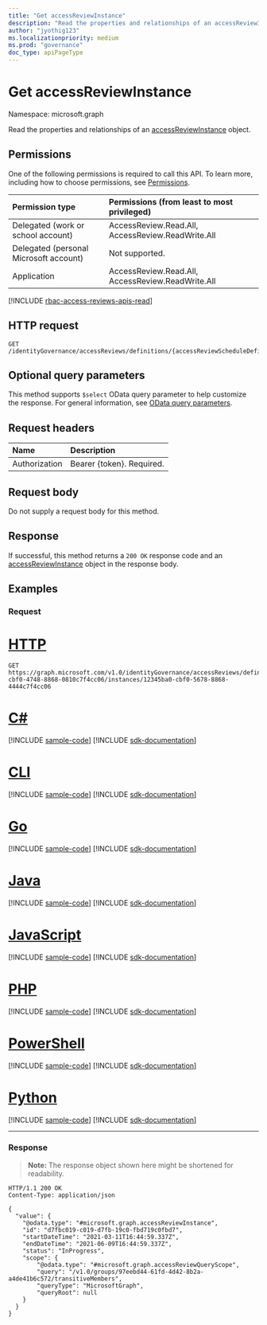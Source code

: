 ```yaml
---
title: "Get accessReviewInstance"
description: "Read the properties and relationships of an accessReviewInstance object."
author: "jyothig123"
ms.localizationpriority: medium
ms.prod: "governance"
doc_type: apiPageType
---
```


# Get accessReviewInstance
Namespace: microsoft.graph


Read the properties and relationships of an [accessReviewInstance](../resources/accessreviewinstance.md) object.

## Permissions
One of the following permissions is required to call this API. To learn more, including how to choose permissions, see [Permissions](/graph/permissions-reference).

|Permission type|Permissions (from least to most privileged)|
|:---|:---|
|Delegated (work or school account)|AccessReview.Read.All, AccessReview.ReadWrite.All|
|Delegated (personal Microsoft account)|Not supported.|
|Application|AccessReview.Read.All, AccessReview.ReadWrite.All|

[!INCLUDE [rbac-access-reviews-apis-read](../includes/rbac-for-apis/rbac-access-reviews-apis-read.md)]

## HTTP request

<!-- {
  "blockType": "ignored"
}
-->
``` http
GET /identityGovernance/accessReviews/definitions/{accessReviewScheduleDefinitionId}/instances/{accessReviewInstanceId}
```

## Optional query parameters
This method supports `$select` OData query parameter to help customize the response. For general information, see [OData query parameters](/graph/query-parameters).

## Request headers
|Name|Description|
|:---|:---|
|Authorization|Bearer {token}. Required.|

## Request body
Do not supply a request body for this method.

## Response

If successful, this method returns a `200 OK` response code and an [accessReviewInstance](../resources/accessreviewinstance.md) object in the response body.

## Examples

### Request

# [HTTP](#tab/http)
<!-- {
  "blockType": "request",
  "name": "get_accessreviewinstance"
}
-->
``` http
GET https://graph.microsoft.com/v1.0/identityGovernance/accessReviews/definitions/e6cafba0-cbf0-4748-8868-0810c7f4cc06/instances/12345ba0-cbf0-5678-8868-4444c7f4cc06
```

# [C#](#tab/csharp)
[!INCLUDE [sample-code](../includes/snippets/csharp/get-accessreviewinstance-csharp-snippets.md)]
[!INCLUDE [sdk-documentation](../includes/snippets/snippets-sdk-documentation-link.md)]

# [CLI](#tab/cli)
[!INCLUDE [sample-code](../includes/snippets/cli/get-accessreviewinstance-cli-snippets.md)]
[!INCLUDE [sdk-documentation](../includes/snippets/snippets-sdk-documentation-link.md)]

# [Go](#tab/go)
[!INCLUDE [sample-code](../includes/snippets/go/get-accessreviewinstance-go-snippets.md)]
[!INCLUDE [sdk-documentation](../includes/snippets/snippets-sdk-documentation-link.md)]

# [Java](#tab/java)
[!INCLUDE [sample-code](../includes/snippets/java/get-accessreviewinstance-java-snippets.md)]
[!INCLUDE [sdk-documentation](../includes/snippets/snippets-sdk-documentation-link.md)]

# [JavaScript](#tab/javascript)
[!INCLUDE [sample-code](../includes/snippets/javascript/get-accessreviewinstance-javascript-snippets.md)]
[!INCLUDE [sdk-documentation](../includes/snippets/snippets-sdk-documentation-link.md)]

# [PHP](#tab/php)
[!INCLUDE [sample-code](../includes/snippets/php/get-accessreviewinstance-php-snippets.md)]
[!INCLUDE [sdk-documentation](../includes/snippets/snippets-sdk-documentation-link.md)]

# [PowerShell](#tab/powershell)
[!INCLUDE [sample-code](../includes/snippets/powershell/get-accessreviewinstance-powershell-snippets.md)]
[!INCLUDE [sdk-documentation](../includes/snippets/snippets-sdk-documentation-link.md)]

# [Python](#tab/python)
[!INCLUDE [sample-code](../includes/snippets/python/get-accessreviewinstance-python-snippets.md)]
[!INCLUDE [sdk-documentation](../includes/snippets/snippets-sdk-documentation-link.md)]

---

### Response
>**Note:** The response object shown here might be shortened for readability.
<!-- {
  "blockType": "response",
  "truncated": true,
  "@odata.type": "microsoft.graph.accessReviewInstance"
}
-->
``` http
HTTP/1.1 200 OK
Content-Type: application/json

{
  "value": {
    "@odata.type": "#microsoft.graph.accessReviewInstance",
    "id": "d7fbc019-c019-d7fb-19c0-fbd719c0fbd7",
    "startDateTime": "2021-03-11T16:44:59.337Z",
    "endDateTime": "2021-06-09T16:44:59.337Z",
    "status": "InProgress",
    "scope": {
        "@odata.type": "#microsoft.graph.accessReviewQueryScope",
        "query": "/v1.0/groups/97eebd44-61fd-4d42-8b2a-a4de41b6c572/transitiveMembers",
        "queryType": "MicrosoftGraph",
        "queryRoot": null
    }
  }
}
```
